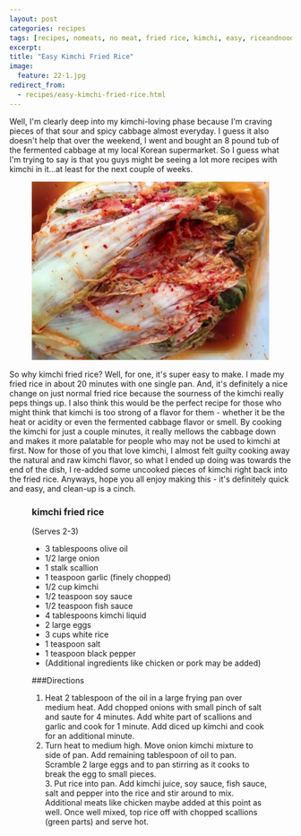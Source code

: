 ```yaml
---
layout: post
categories: recipes
tags: [recipes, nomeats, no meat, fried rice, kimchi, easy, riceandnoodles]
excerpt: 
title: "Easy Kimchi Fried Rice"
image:
  feature: 22-1.jpg
redirect_from: 
  - recipes/easy-kimchi-fried-rice.html
---
```


Well, I'm clearly deep into my kimchi-loving phase because I'm craving pieces of that sour and spicy cabbage almost everyday.  I guess it also doesn't help that over the weekend, I went and bought an 8 pound tub of the fermented cabbage at my local Korean supermarket.  So I guess what I'm trying to say is that you guys might be seeing a lot more recipes with kimchi in it...at least for the next couple of weeks.

<figure> <img src='/images/22-2.jpg'> </figure>

So why kimchi fried rice?  Well, for one, it's super easy to make.  I made my fried rice in about 20 minutes with one single pan.  And, it's definitely a nice change on just normal fried rice because the sourness of the kimchi really peps things up.  I also think this would be the perfect recipe for those who might think that kimchi is too strong of a flavor for them - whether it be the heat or acidity or even the fermented cabbage flavor or smell.  By cooking the kimchi for just a couple minutes, it really mellows the cabbage down and makes it more palatable for people who may not be used to kimchi at first.  Now for those of you that love kimchi, I almost felt guilty cooking away the natural and raw kimchi flavor, so what I ended up doing was towards the end of the dish, I re-added some uncooked pieces of kimchi right back into the fried rice.  Anyways, hope you all enjoy making this - it's definitely quick and easy, and clean-up is a cinch. 


<figure class="ingredients" markdown="1">

### kimchi fried rice

(Serves 2-3)

- 3 tablespoons olive oil
- 1/2 large onion
- 1 stalk scallion
- 1 teaspoon garlic (finely chopped)
- 1/2 cup kimchi
- 1/2 teaspoon soy sauce
- 1/2 teaspoon fish sauce
- 4 tablespoons kimchi liquid
- 2 large eggs
- 3 cups white rice
- 1 teaspoon salt
- 1 teaspoon black pepper
- (Additional ingredients like chicken or pork may be added)</p>

</figure>

<figure class="directions" markdown="1">

###Directions

1. Heat 2 tablespoon of the oil in a large frying pan over medium heat.  Add chopped onions with small pinch of salt and saute for 4 minutes.  Add white part of scallions and garlic and cook for 1 minute. Add diced up kimchi and cook for an additional minute.
2. Turn heat to medium high.  Move onion kimchi mixture to side of pan. Add remaining tablespoon of oil to pan.  Scramble 2 large eggs and to pan stirring as it cooks to break the egg to small pieces.<br/>3. Put rice into pan.  Add kimchi juice, soy sauce, fish sauce, salt and pepper into the rice and stir around to mix.  Additional meats like chicken maybe added at this point as well.  Once well mixed, top rice off with chopped scallions (green parts) and serve hot.